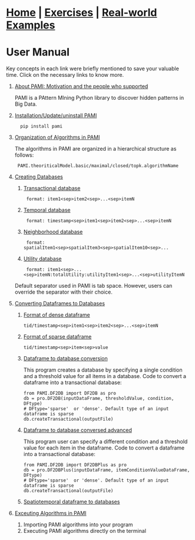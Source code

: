 # **[Home](index.html) | [Exercises](exercises.html) | [Real-world Examples](examples.html)**  

# User Manual
Key concepts in each link were briefly mentioned to save your valuable time. Click on the necessary links to know more.

1. [About PAMI: Motivation and the people who supported](aboutPAMI.html)

   PAMI is a PAttern MIning Python library to discover hidden patterns in Big Data.

2. [Installation/Update/uninstall PAMI](installation.html)

         pip install pami

3. [Organization of Algorithms in PAMI](organization.html)

   The algorithms in PAMI are organized in a hierarchical structure as follows:

        PAMI.theoriticalModel.basic/maximal/closed/topk.algorithmName

4. [Creating Databases](createDatabases.html)

    1. [Transactional database](transactionalDatabase.html)

            format: item1<sep>item2<sep>...<sep>itemN

    1. [Temporal database](temporalDatabase.html)

            format: timestamp<sep>item1<sep>item2<sep>...<sep>itemN
    1. [Neighborhood database](neighborhoodDatabase.html)

            format: spatialItem1<sep>spatialItem3<sep>spatialItem10<sep>...

    1. [Utility database](utilityDatabase.html)

            format: item1<sep>...<sep>itemN:totalUtility:utilityItem1<sep>...<sep>utilityItemN

   Default separator used in PAMI is tab space. However, users can override the separator with their choice.

5. [Converting Dataframes to Databases](dataFrameCoversio.html)

    1. [Format of dense dataframe]((denseDF2DB.html))

           tid/timestamp<sep>item1<sep>item2<sep>...<sep>itemN

    2. [Format of sparse dataframe]((sparseDF2DB.html))

           tid/timestamp<sep>item<sep>value

    3. [Dataframe to database conversion](denseDF2DB.html)

       This program creates a database by specifying a single condition and a threshold value for all items in a database.
       Code to convert a dataframe into a transactional database:

           from PAMI.DF2DB import DF2DB as pro
           db = pro.DF2DB(inputDataFrame, thresholdValue, condition, DFtype)
           # DFtype='sparse'  or 'dense'. Default type of an input dataframe is sparse
           db.createTransactional(outputFile)

    4. [Dataframe to database conversed advanced](DF2DBPlus.html)

       This program user can specify a different condition and a threshold value for each item in the dataframe. Code to convert a dataframe into a transactional database:

           from PAMI.DF2DB import DF2DBPlus as pro
           db = pro.DF2DBPlus(inputDataFrame, itemConditionValueDataFrame, DFtype)
           # DFtype='sparse'  or 'dense'. Default type of an input dataframe is sparse
           db.createTransactional(outputFile)

    5. [Spatiotemporal dataframe to databases](stDF2DB.html)

6. [Exceuting Algorithms in PAMI](utilization.html)
    1. Importing PAMI algorithms into your program
    2. Executing PAMI algorithms directly on the terminal